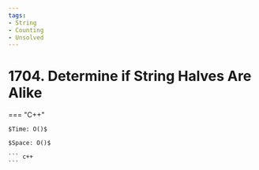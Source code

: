 ```yaml
---
tags:
- String
- Counting
- Unsolved
---
```



# 1704. Determine if String Halves Are Alike

=== "C++"

    $Time: O()$

    $Space: O()$

    ``` c++
    ```